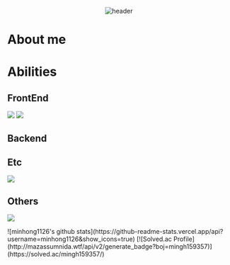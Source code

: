 <div align="center">
  
  ![header](https://capsule-render.vercel.app/api?type=Waving&color=98f5ff&text=Welcome!&fontSize=40)
</div>

# About me

# Abilities
## FrontEnd
<img src="https://img.shields.io/badge/JavaScript-F7DF1E?style=flat-square&logo=JS&logoColor=white"/>
<img src="https://img.shields.io/badge/React-61DAFB?style=flat-square&logo=React&logoColor=white"/>

</br>

## Backend

## Etc
<img src="https://img.shields.io/badge/C++-00599C?style=flat-square&logo=C++&logoColor=white"/>

</br>

## Others
<a href="https://minjh1126.tistory.com" target="_blank"><img src="https://img.shields.io/badge/Tistory-000000?style=flat-square&logo=Tistory&logoColor=white"/></a>
<div>
![minhong1126's github stats](https://github-readme-stats.vercel.app/api?username=minhong1126&show_icons=true)
[![Solved.ac Profile](http://mazassumnida.wtf/api/v2/generate_badge?boj=mingh159357)](https://solved.ac/mingh159357/)  
</div>


<!--
**minhong1126/minhong1126** is a ✨ _special_ ✨ repository because its `README.md` (this file) appears on your GitHub profile.

Here are some ideas to get you started:

- 🔭 I’m currently working on ...
- 🌱 I’m currently learning ...
- 👯 I’m looking to collaborate on ...
- 🤔 I’m looking for help with ...
- 💬 Ask me about ...
- 📫 How to reach me: ...
- 😄 Pronouns: ...
- ⚡ Fun fact: ...
-->
